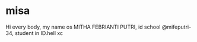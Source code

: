 # misa
Hi every body, my name os MITHA FEBRIANTI PUTRI, id school @mifeputri-34, student in ID.hell
xc
